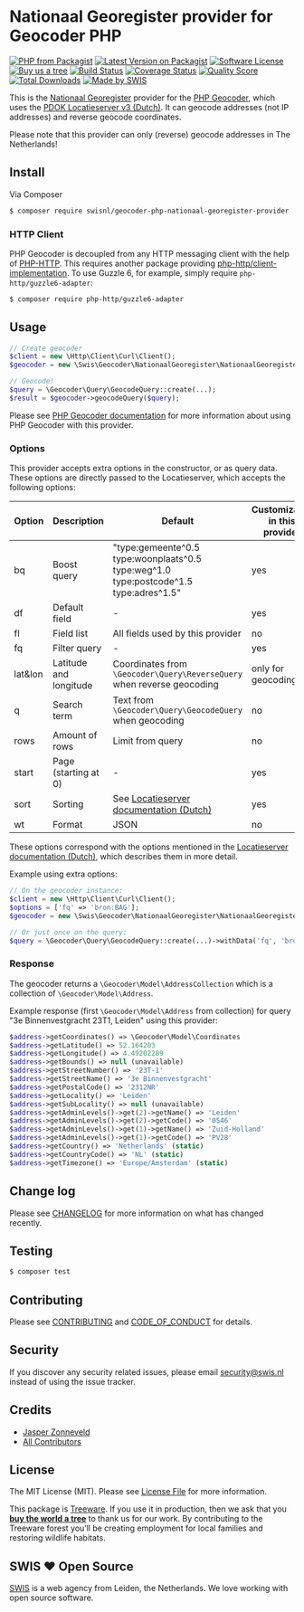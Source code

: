 # Nationaal Georegister provider for Geocoder PHP

[![PHP from Packagist](https://img.shields.io/packagist/php-v/swisnl/geocoder-php-nationaal-georegister-provider.svg?style=flat-square)](https://packagist.org/packages/swisnl/geocoder-php-nationaal-georegister-provider)
[![Latest Version on Packagist](https://img.shields.io/packagist/v/swisnl/geocoder-php-nationaal-georegister-provider.svg?style=flat-square)](https://packagist.org/packages/swisnl/geocoder-php-nationaal-georegister-provider)
[![Software License](https://img.shields.io/packagist/l/swisnl/geocoder-php-nationaal-georegister-provider.svg?style=flat-square)](LICENSE.md) 
[![Buy us a tree](https://img.shields.io/badge/Treeware-%F0%9F%8C%B3-lightgreen.svg?style=flat-square)](https://plant.treeware.earth/swisnl/geocoder-php-nationaal-georegister-provider)
[![Build Status](https://img.shields.io/travis/swisnl/geocoder-php-nationaal-georegister-provider/master.svg?style=flat-square)](https://travis-ci.org/swisnl/geocoder-php-nationaal-georegister-provider)
[![Coverage Status](https://img.shields.io/scrutinizer/coverage/g/swisnl/geocoder-php-nationaal-georegister-provider.svg?style=flat-square)](https://scrutinizer-ci.com/g/swisnl/geocoder-php-nationaal-georegister-provider/code-structure)
[![Quality Score](https://img.shields.io/scrutinizer/g/swisnl/geocoder-php-nationaal-georegister-provider.svg?style=flat-square)](https://scrutinizer-ci.com/g/swisnl/geocoder-php-nationaal-georegister-provider)
[![Total Downloads](https://img.shields.io/packagist/dt/swisnl/geocoder-php-nationaal-georegister-provider.svg?style=flat-square)](https://packagist.org/packages/swisnl/geocoder-php-nationaal-georegister-provider)
[![Made by SWIS](https://img.shields.io/badge/%F0%9F%9A%80-made%20by%20SWIS-%230737A9.svg?style=flat-square)](https://www.swis.nl)

This is the [Nationaal Georegister](https://geodata.nationaalgeoregister.nl/) provider for the [PHP Geocoder](https://github.com/geocoder-php/Geocoder), which uses the [PDOK Locatieserver v3 (Dutch)](https://www.pdok.nl/diensten#PDOK%20Locatieserver).
It can geocode addresses (not IP addresses) and reverse geocode coordinates.

Please note that this provider can only (reverse) geocode addresses in The Netherlands!

## Install

Via Composer

``` bash
$ composer require swisnl/geocoder-php-nationaal-georegister-provider
```

### HTTP Client

PHP Geocoder is decoupled from any HTTP messaging client with the help of [PHP-HTTP](http://php-http.org/).
This requires another package providing [php-http/client-implementation](https://packagist.org/providers/php-http/client-implementation).
To use Guzzle 6, for example, simply require `php-http/guzzle6-adapter`:

``` bash
$ composer require php-http/guzzle6-adapter
```

## Usage

``` php
// Create geocoder
$client = new \Http\Client\Curl\Client();
$geocoder = new \Swis\Geocoder\NationaalGeoregister\NationaalGeoregister($client);

// Geocode!
$query = \Geocoder\Query\GeocodeQuery::create(...);
$result = $geocoder->geocodeQuery($query);
```

Please see [PHP Geocoder documentation](http://geocoder-php.org/Geocoder/) for more information about using PHP Geocoder with this provider.

### Options

This provider accepts extra options in the constructor, or as query data. These options are directly passed to the Locatieserver, which accepts the following options:

| Option  | Description            | Default | Customizable in this provider |
| ------- | ---------------------- | ------- | ----------------------------- |
| bq      | Boost query            | "type:gemeente^0.5 type:woonplaats^0.5 type:weg^1.0 type:postcode^1.5 type:adres^1.5" | yes |
| df      | Default field          | - | yes |
| fl      | Field list             | All fields used by this provider | no |
| fq      | Filter query           | - | yes |
| lat&lon | Latitude and longitude | Coordinates from `\Geocoder\Query\ReverseQuery` when reverse geocoding | only for geocoding |
| q       | Search term            | Text from `\Geocoder\Query\GeocodeQuery` when geocoding | no |
| rows    | Amount of rows         | Limit from query | no |
| start   | Page (starting at 0)   | - | yes |
| sort    | Sorting                | See [Locatieserver documentation (Dutch)](https://github.com/PDOK/locatieserver/wiki/API-Locatieserver#52url-parameters) | yes |
| wt      | Format                 | JSON | no |

These options correspond with the options mentioned in the [Locatieserver documentation (Dutch)](https://github.com/PDOK/locatieserver/wiki/API-Locatieserver#52url-parameters), which describes them in more detail.

Example using extra options:

``` php
// On the geocoder instance:
$client = new \Http\Client\Curl\Client();
$options = ['fq' => 'bron:BAG'];
$geocoder = new \Swis\Geocoder\NationaalGeoregister\NationaalGeoregister($client, $options);

// Or just once on the query:
$query = \Geocoder\Query\GeocodeQuery::create(...)->withData('fq', 'bron:BAG');
```

### Response

The geocoder returns a `\Geocoder\Model\AddressCollection` which is a collection of `\Geocoder\Model\Address`.

Example response (first `\Geocoder\Model\Address` from collection) for query "3e Binnenvestgracht 23T1, Leiden" using this provider:

``` php
$address->getCoordinates() => \Geocoder\Model\Coordinates
$address->getLatitude() => 52.164203
$address->getLongitude() => 4.49202289
$address->getBounds() => null (unavailable)
$address->getStreetNumber() => '23T-1'
$address->getStreetName() => '3e Binnenvestgracht'
$address->getPostalCode() => '2312NR'
$address->getLocality() => 'Leiden'
$address->getSubLocality() => null (unavailable)
$address->getAdminLevels()->get(2)->getName() => 'Leiden'
$address->getAdminLevels()->get(2)->getCode() => '0546'
$address->getAdminLevels()->get(1)->getName() => 'Zuid-Holland'
$address->getAdminLevels()->get(1)->getCode() => 'PV28'
$address->getCountry() => 'Netherlands' (static)
$address->getCountryCode() => 'NL' (static)
$address->getTimezone() => 'Europe/Amsterdam' (static)
```

## Change log

Please see [CHANGELOG](CHANGELOG.md) for more information on what has changed recently.

## Testing

``` bash
$ composer test
```

## Contributing

Please see [CONTRIBUTING](CONTRIBUTING.md) and [CODE_OF_CONDUCT](CODE_OF_CONDUCT.md) for details.

## Security

If you discover any security related issues, please email security@swis.nl instead of using the issue tracker.

## Credits

- [Jasper Zonneveld](https://github.com/JaZo)
- [All Contributors](../../contributors)

## License

The MIT License (MIT). Please see [License File](LICENSE.md) for more information.

This package is [Treeware](https://treeware.earth). If you use it in production, then we ask that you [**buy the world a tree**](https://plant.treeware.earth/swisnl/geocoder-php-nationaal-georegister-provider) to thank us for our work. By contributing to the Treeware forest you’ll be creating employment for local families and restoring wildlife habitats.

## SWIS :heart: Open Source

[SWIS](https://www.swis.nl) is a web agency from Leiden, the Netherlands. We love working with open source software. 
